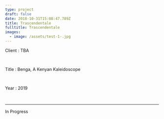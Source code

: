 ```yaml
---
type: project
draft: false
date: 2018-10-31T15:08:47.789Z
title: Trascendentale
fulltitle: Trascendentale
images:
  - image: /assets/test-1-.jpg
---
```


Client : TBA

<br/>

Title : Benga, A Kenyan Kaleidoscope

<br/>

Year : 2019

<br/>

---

In Progress
